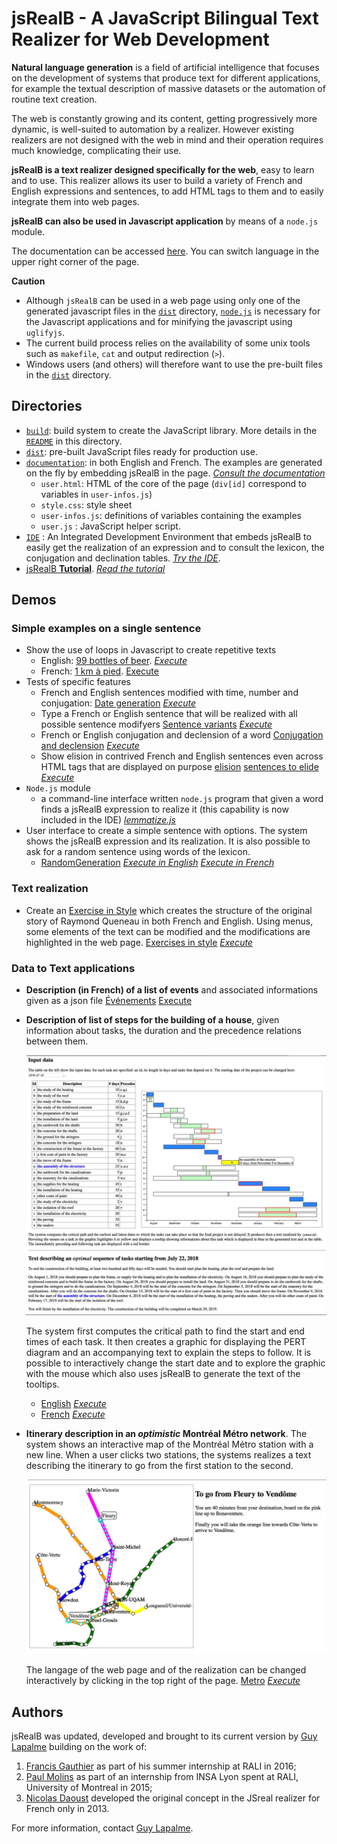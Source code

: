 # jsRealB - A JavaScript Bilingual Text Realizer for Web Development

**Natural language generation** is a field of artificial intelligence that focuses on the development of systems that produce text for different applications, for example the textual description of massive datasets or the automation of routine text creation.

The web is constantly growing and its content, getting progressively more dynamic, is well-suited to automation by a realizer. However existing realizers are not designed with the web in mind and their operation requires much knowledge, complicating their use.

**jsRealB is a text realizer designed specifically for the web**, easy to learn and to use. This realizer allows its user to build a variety of French and English expressions and sentences, to add HTML tags to them and to easily integrate them into web pages.

**jsRealB can also be used in Javascript application** by means of a `node.js` module.

The documentation can be accessed [here](https://lapalme.github.io/documentation/user.html). You can switch language in the upper right corner of the page.

**Caution**

* Although `jsRealB` can be used in a web page using only one of the generated javascript files in the [`dist`](dist/) directory, [`node.js`](https://nodejs.org/en/) is necessary for the Javascript applications and for minifying the javascript using `uglifyjs`.
* The current build process relies on the availability of some unix tools such as `makefile`, `cat` and output redirection (`>`).
* Windows users (and others) will therefore want to use the pre-built files in the [`dist`](dist/) directory.

## Directories
* [`build`](build/): build system to create the JavaScript library. More details in the [`README`](build/README.md) in this directory.
* [`dist`](dist/): pre-built JavaScript files ready for production use.
* [`documentation`](documentation/): in both English and French. The examples are generated on the fly by embedding jsRealB in the page. [*Consult the documentation*](https://lapalme.github.io/documentation/user.html)
    * `user.html`: HTML of the core of the page (`div[id]` correspond to variables in `user-infos.js`)
    * `style.css`: style sheet
    * `user-infos.js`: definitions of variables containing the examples
    * `user.js`  : JavaScript helper script.
* [`IDE`](IDE/) : An Integrated Development Environment that embeds jsRealB to easily get the realization of an expression and to consult the lexicon, the conjugation and declination tables. [*Try the IDE*](https://lapalme.github.io/IDE/index.html).
* [jsRealB **Tutorial**](Tutorial/). [*Read the tutorial*](https://lapalme.github.io/Tutorial/tutorial.html)

## Demos
### Simple examples on a single sentence
* Show the use of loops in Javascript to create repetitive texts
    * English: [99 bottles of beer](demos/99BottlesOfBeer). [*Execute*](https://lapalme.github.io/demos/99BottlesOfBeer/index.html)
    * French: [1 km à pied](demos/KilometresAPied). [Execute](https://lapalme.github.io/demos/KilometresAPied/index.html)
* Tests of specific features
    * French and English sentences modified with time, number and conjugation: [Date generation](demos/date) [*Execute*](https://lapalme.github.io/demos/date/index.html)
    * Type a French or English sentence that will be realized with all possible sentence modifyers [Sentence variants](demos/VariantesDePhrases) [*Execute*](https://lapalme.github.io/demos/VariantesDePhrases/index.html)
    * French or English conjugation and declension of a word [Conjugation and declension](demos/inflection) [*Execute*](https://lapalme.github.io/demos/inflection/index.html)
    * Show elision in contrived French and English sentences even across HTML tags that are displayed on purpose [elision](demos/elision) [sentences to elide](build/elisionTests.js) [*Execute*](https://lapalme.github.io/demos/elision/index.html)
* `Node.js` module
    * a command-line interface written `node.js` program that given a word finds a jsRealB expression to realize it (this capability is now included in the IDE) [*lemmatize.js*](demos/lemmatize/lemmatize.js)
* User interface to create a simple sentence with options. The system shows the jsRealB expression and its realization. It is also possible to ask for a random sentence using words of the lexicon.
    * [RandomGeneration](demos/randomGeneration/) 
      [*Execute in English*](https://lapalme.github.io/demos/randomGeneration/english.html) 
      [*Execute in French*](https://lapalme.github.io/demos/randomGeneration/french.html)

### Text realization
* Create an [Exercise in Style](https://en.wikipedia.org/wiki/Exercises_in_Style) which creates the structure of the original story of Raymond Queneau in both French and English. Using menus, some elements of the text can be modified and the modifications are highlighted in the web page. [Exercises in style](demos/ExercicesDeStyle) [*Execute*](https://lapalme.github.io/demos/ExercicesDeStyle/index.html)

###  Data to Text applications
* **Description (in French) of a list of events** and associated informations given as a json file [Événements](demos/Evenements) [Execute](https://lapalme.github.io/demos/Evenements/index.html)
* **Description of list of steps for the building of a house**, given information about tasks, the duration and the precedence relations between them. 

    ![Screen copy of the application](demos/Data2Text/building-small.jpg "Construction of a building")
    
  The system first computes the critical path to find the start and end times of each task. It then creates a graphic for displaying the PERT diagram and an accompanying text to explain the steps to follow. It is possible to interactively change the start date and to explore the graphic with the mouse which also uses jsRealB to generate the text of the tooltips. 
    * [English](demos/Data2Text/building.html) [*Execute*](https://lapalme.github.io/demos/Data2Text/building.html)
    * [French](demos/Data2Text/batiment.html) [*Execute*](https://lapalme.github.io/demos/Data2Text/batiment.html)
* **Itinerary description in an *optimistic* Montréal Métro network**. The system shows an interactive map of the Montréal Métro station with a new line. When a user clicks two stations, the systems realizes a text describing the itinerary to go from the first station to the second. 

    ![Screen copy of the application](Tutorial/metro.jpg "Finding a path in the metro")
    
    The langage of the web page and of the realization can be changed interactively by clicking in the top right of the page. [Metro](Tutorial/metro.html) [*Execute*](https://lapalme.github.io/Tutorial/metro.html)


## Authors
jsRealB was updated, developed and brought to its current version by [Guy Lapalme](http://www.iro.umontreal.ca/~lapalme) building on the work of:

1. [Francis Gauthier](http://www-etud.iro.umontreal.ca/~gauthif) as part of his summer internship at RALI in 2016; 
2. [Paul Molins](http://paul-molins.fr/) as part of an internship from INSA Lyon spent at RALI, University of Montreal in 2015;
3. [Nicolas Daoust](mailto:n@daou.st) developed the original concept in the JSreal realizer for French only in 2013.

For more information, contact [Guy Lapalme](http://rali.iro.umontreal.ca/lapalme).      
